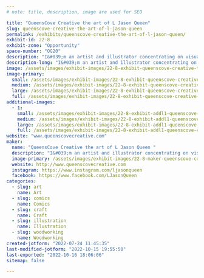```yaml
---
# note: title, description, image are used for SEO

title: "QueensCove Creative the art of L Jason Queen"
slug: queenscove-creative-the-art-of-l-jason-queen
permalink: /exhibits/queenscove-creative-the-art-of-l-jason-queen/
exhibit-id: 22-8
exhibit-zone: "Opportunity"
space-number: "OG20"
description: "I&#039;m an artist and illustrator concentrating on visual storytelling. "
description-long: "I&#039;m an artist and illustrator concentrating on visual storytelling. I&#039;m licensed with numerous franchises including Star Wars, John carpenter&#039;s Halloween, Hannibal, Topps and Netflix Stranger Things. Most recently I was one of the featured artists for Star Wars Celebration in Anaheim California. I also create in leather craft and recently have been creating on our new Glowforge "
image: /assets/images/exhibit-images/22-8-exhibit-queenscove-creative-the-art-of-l-jason-queen-img-20220513-133759-490-large.jpg
image-primary: 
  small: /assets/images/exhibit-images/22-8-exhibit-queenscove-creative-the-art-of-l-jason-queen-img-20220513-133759-490-small.jpg
  medium: /assets/images/exhibit-images/22-8-exhibit-queenscove-creative-the-art-of-l-jason-queen-img-20220513-133759-490-medium.jpg
  large: /assets/images/exhibit-images/22-8-exhibit-queenscove-creative-the-art-of-l-jason-queen-img-20220513-133759-490-large.jpg
  full: /assets/images/exhibit-images/22-8-exhibit-queenscove-creative-the-art-of-l-jason-queen-img-20220513-133759-490-full.jpg
additional-images: 
  - 1:
    small: /assets/images/exhibit-images/22-8-exhibit-addl1-queenscove-creative-the-art-of-l-jason-queen-pxl-20220716-190051309-small.jpg
    medium: /assets/images/exhibit-images/22-8-exhibit-addl1-queenscove-creative-the-art-of-l-jason-queen-pxl-20220716-190051309-medium.jpg
    large: /assets/images/exhibit-images/22-8-exhibit-addl1-queenscove-creative-the-art-of-l-jason-queen-pxl-20220716-190051309-large.jpg
    full: /assets/images/exhibit-images/22-8-exhibit-addl1-queenscove-creative-the-art-of-l-jason-queen-pxl-20220716-190051309-full.jpg
website: "www.queenscovecreative.com"
maker: 
  name: "QueensCove Creative the art of L Jason Queen "
  description: "I&#039;m an artist and illustrator concentrating on visual storytelling. I&#039;m licensed with numerous franchises including Star Wars, John carpenter&#039;s Halloween, Hannibal, Topps and Netflix Stranger Things. Most recently I was one of the featured artists for Star Wars Celebration in Anaheim California. I also create in leather craft and recently have been creating on our new Glowforge "
  image-primary: /assets/images/exhibit-images/22-8-maker-queenscove-creative-the-art-of-l-jason-queen-1658676146572-medium.jpg
  website: http://www.queenscovecreative.com
  instagram: https://www.instagram.com/ljasonqueen
  facebook: https://www.facebook.com/LJasonQueen
categories: 
  - slug: art
    name: Art
  - slug: comics
    name: Comics
  - slug: craft
    name: Craft
  - slug: illustration
    name: Illustration
  - slug: woodworking
    name: Woodworking
created-jotform: "2022-07-24 11:45:35"
last-modified-jotform: "2022-10-15 19:55:50"
last-exported: "2022-10-16 18:06:06"
sitemap: false

---
```


